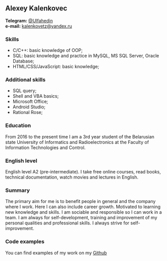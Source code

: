 ## Alexey Kalenkoveс  
 
**Telegram:** [@Ulfahedin](https://t.me/Ulfahedin)   
**e-mail:**   kalenkovetz@yandex.ru  

### Skills
* C/C++: basic knowledge of OOP;  
* SQL: basic knowledge and practice in MySQL, MS SQL Server, Oracle Database;
* HTML/CSS/JavaScript: basic knowledge;
  
### Additional skills
* SQL query;
* Shell and VBA basics;
* Microsoft Office;
* Android Studio;
* Rational Rose;

### Education
From 2016 to the present time I am a 3rd year student of the Belarusian state University of Informatics and Radioelectronics at the Faculty of Information Technologies and Control.

### English level  
English level A2 (pre-intermediate). I take free online courses, read books, technical documentation, watch movies and lectures in English.

### Summary   
The primary aim for me is to benefit people in general and the company where I work. Here I can also include career growth. Motivated to learning new knowledge and skills. I am sociable and responsible so I can work in a team. I am always for self-development, training and improvement of my personal qualities and professional skills. I always strive for self-improvement.
  
### Code examples
You can find examples of my work on my [Github](https://github.com/Ulfahedin)
  